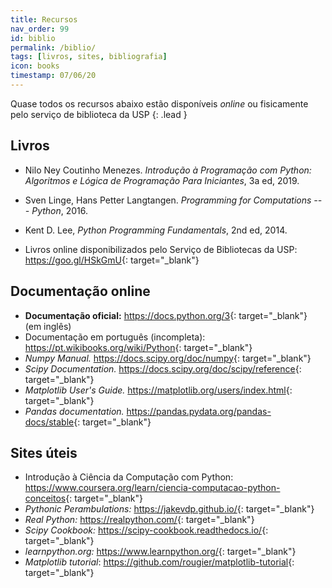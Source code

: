 ```yaml
---
title: Recursos
nav_order: 99
id: biblio
permalink: /biblio/
tags: [livros, sites, bibliografia]
icon: books
timestamp: 07/06/20
---
```


Quase todos os recursos abaixo estão disponíveis *online* ou fisicamente pelo serviço de biblioteca da USP
{: .lead }

## Livros

- Nilo Ney Coutinho Menezes. *Introdução à Programação com Python: Algoritmos e Lógica de Programação Para Iniciantes*, 3a ed, 2019.
- Sven Linge, Hans Petter Langtangen. *Programming for Computations --- Python*, 2016.
- Kent D. Lee, *Python Programming Fundamentals*, 2nd ed, 2014.

- Livros online disponibilizados pelo Serviço de Bibliotecas da USP: <https://goo.gl/HSkGmU>{: target="\_blank"}

## Documentação online

- **Documentação oficial:** <https://docs.python.org/3>{: target="\_blank"} (em inglês)
-  Documentação em português (incompleta): <https://pt.wikibooks.org/wiki/Python>{: target="\_blank"}
- *Numpy Manual.* <https://docs.scipy.org/doc/numpy>{: target="\_blank"}
- *Scipy Documentation.* <https://docs.scipy.org/doc/scipy/reference>{: target="\_blank"}
- *Matplotlib User's Guide.* <https://matplotlib.org/users/index.html>{: target="\_blank"}
- *Pandas documentation.* <https://pandas.pydata.org/pandas-docs/stable>{: target="\_blank"}

## Sites úteis

- Introdução à Ciência da Computação com Python: <https://www.coursera.org/learn/ciencia-computacao-python-conceitos>{: target="\_blank"}
- *Pythonic Perambulations:* <https://jakevdp.github.io/>{: target="\_blank"}
- *Real Python:* <https://realpython.com/>{: target="\_blank"}
- *Scipy Cookbook:* <https://scipy-cookbook.readthedocs.io/>{: target="\_blank"}
- *learnpython.org:* <https://www.learnpython.org/>{: target="\_blank"}
- *Matplotlib tutorial*: <https://github.com/rougier/matplotlib-tutorial>{: target="\_blank"}

